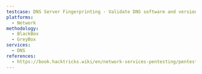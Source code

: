 ```yaml
---
testcase: DNS Server Fingerprinting - Validate DNS software and version via fingerprinting tools like fpdns or Nmap DNS scripts (dns-nsid)
platforms: 
  - Network
methodology: 
  - BlackBox
  - GreyBox
services:
  - DNS
references:
  - https://book.hacktricks.wiki/en/network-services-pentesting/pentesting-dns.html
---
```

